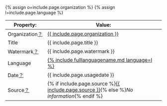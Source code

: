 <script>
    function openAsPopup(url){
        window.open(url + "?hideHeader", "More Information", "scrollbars=no,resizable=no,status=no,location=no,toolbar=no, menubar=no,width=0,height=0,left=-1000,top=-300")
    }
</script>
<table>
    <thead>
        <tr>
            <th><b>Property:</b></th>
            <th><b>Value:</b></th>
        </tr>
    </thead>
    <tr>
        <td>Organization<a href="javascript:openAsPopup('/about/Properties/Organization')">？</a></td>
        {% assign o=include.page.organization %}
        <td><a title="{% include fullorgname.md organization=o %}" href="/categories/org/{{ include.page.organization }}">{{ include.page.organization }}</a></td>
    </tr>
    <tr>
        <td>Title</td>
        <td>{{ include.page.title }}</td>
    </tr>
    <tr>
        <td>Watermark<a href="javascript:openAsPopup('/about/Properties/Watermark')">？</a></td>
        <td>{{ include.page.watermark }}</td>
    </tr>
    <tr>
        <td>Language</td>
        {% assign l=include.page.language %}
        <td><a href="/categories/language/{{ include.page.language }}">{% include fulllanguagename.md language=l %}</a></td>
    </tr>
    <tr>
        <td>Date<a href="javascript:openAsPopup('/about/Properties/Date')">？</a></td>
        <td>{{ include.page.usagedate }}</td>
    </tr>
    <tr>
        <td>Source<a href="javascript:openAsPopup('/about/Properties/Source')">？</a></td>
        <td>{% if include.page.source %}<a href="{{include.page.sourceurl}}">{{ include.page.source }}</a>{% else %}<i>No information</i>{% endif %}</td>
    </tr>
</table>